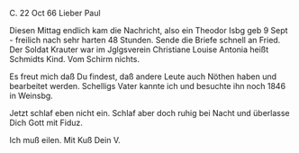  C. 22 Oct 66
Lieber Paul

Diesen Mittag endlich kam die Nachricht, also ein Theodor Isbg geb 9 Sept - freilich nach sehr harten 48 Stunden. Sende die Briefe schnell an Fried. 
Der Soldat Krauter war im Jglgsverein Christiane Louise Antonia heißt Schmidts Kind. Vom Schirm nichts.

Es freut mich daß Du findest, daß andere Leute auch Nöthen haben und bearbeitet werden. Schelligs Vater kannte ich und besuchte ihn noch 1846 in Weinsbg.

Jetzt schlaf eben nicht ein. Schlaf aber doch ruhig bei Nacht und überlasse Dich Gott mit Fiduz.

Ich muß eilen. Mit Kuß
 Dein V.
